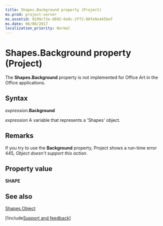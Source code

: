 ```yaml
---
title: Shapes.Background property (Project)
ms.prod: project-server
ms.assetid: 9199c72e-d692-6a9c-2ff2-06fe9e445bef
ms.date: 06/08/2017
localization_priority: Normal
---
```



# Shapes.Background property (Project)
The  **Shapes.Background** property is not implemented for Office Art in the Office applications.

## Syntax

_expression_.**Background**

 _expression_ A variable that represents a 'Shapes' object.


## Remarks

If you try to use the  **Background** property, Project shows a run-time error 445, _Object doesn't support this action_.


## Property value

 **SHAPE**


## See also


[Shapes Object](Project.shapes.md)

[!include[Support and feedback](~/includes/feedback-boilerplate.md)]